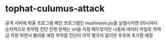 # tophat-culumus-attack

공격 서버에 뛰울 프로그램
메인 프로그램인 mushroom.py를 실행시키면 00시마다 순차적으로 취약점 진단 진행
현재는 url을 지정 해두었지만 나중에 데이터 파일로 하여금 저장 하면서 불러올 예정
취약점 진단이 아직 몇가지 없지만 추후에 추가할 예정
